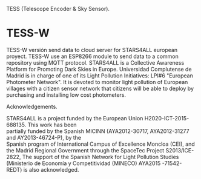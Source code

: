 
TESS (Telescope Encoder & Sky Sensor).
# TESS-W
TESS-W versión send data to cloud server for STARS4ALL european proyect.
TESS-W use an ESP8266 module to send data to a common repository using MQTT protocol. 
STARS4ALL is a Collective Awareness Platform for Promoting Dark Skies in Europe. 
Universidad Complutense de Madrid is in charge of one of its Light Pollution Initiatives: LPI#6 "European Photometer Network". It is devoted to monitor light pollution of European villages with a citizen sensor network that citizens will be able to deploy by purchasing and installing low cost photometers.  

Acknowledgements.

STARS4ALL  is  a  project  funded  by  the  European  Union  H2020-ICT-2015-688135.  This  work  has  been  
partially  funded  by  the  Spanish  MICINN  (AYA2012-30717,  AYA2012-31277  and  AY2013-46724-P),  by  the  
Spanish program of International Campus of Excellence Moncloa (CEI), and the Madrid Regional Government 
through the SpaceTec Project S2013/ICE-2822, The support of the Spanish Network for Light Pollution Studies 
(Ministerio de Economía y Competitividad (MINECO) AYA2015 -71542- REDT) is also acknowledged.
